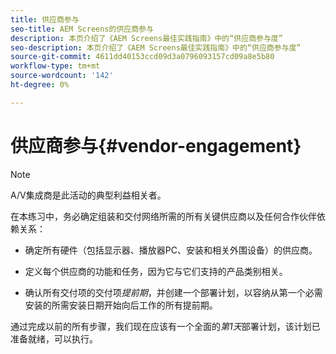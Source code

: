 ```yaml
---
title: 供应商参与
seo-title: AEM Screens的供应商参与
description: 本页介绍了《AEM Screens最佳实践指南》中的“供应商参与度”
seo-description: 本页介绍了《AEM Screens最佳实践指南》中的“供应商参与度”
source-git-commit: 4611dd40153ccd09d3a0796093157cd09a8e5b80
workflow-type: tm+mt
source-wordcount: '142'
ht-degree: 0%

---
```



# 供应商参与{#vendor-engagement}

>[!NOTE]
>A/V集成商是此活动的典型利益相关者。

在本练习中，务必确定组装和交付网络所需的所有关键供应商以及任何合作伙伴依赖关系：

* 确定所有硬件（包括显示器、播放器PC、安装和相关外围设备）的供应商。

* 定义每个供应商的功能和任务，因为它与它们支持的产品类别相关。

* 确认所有交付项的交付项&#x200B;*提前期*，并创建一个部署计划，以容纳从第一个必需安装的所需安装日期开始向后工作的所有提前期。

通过完成以前的所有步骤，我们现在应该有一个全面的&#x200B;*第1天*&#x200B;部署计划，该计划已准备就绪，可以执行。
